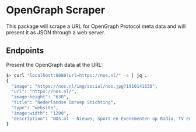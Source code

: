 # OpenGraph Scraper

This package will scrape a URL for OpenGraph Protocol meta data and will present it as JSON through a web server.

## Endpoints

Present the OpenGraph data at the URL:

```bash
$> curl "localhost:8080?url=https://nos.nl/" -s | jq .
{
  "image": "https://nos.nl/img/social/nos.jpg?1910141638",
  "url": "https://nos.nl/",
  "image:height": "630",
  "title": "Nederlandse Omroep Stichting",
  "type": "website",
  "image:width": "1200",
  "description": "NOS.nl - Nieuws, Sport en Evenementen op Radio, TV en Internet"
}
```
